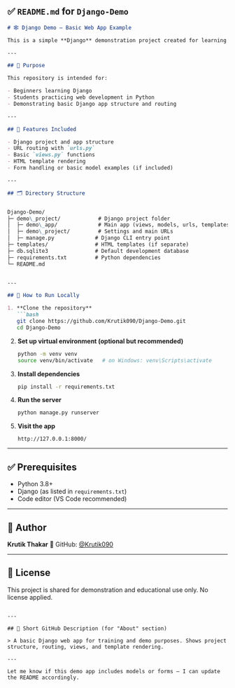## ✅ `README.md` for `Django-Demo`

```markdown
# 🕸️ Django Demo – Basic Web App Example

This is a simple **Django** demonstration project created for learning and training purposes. It showcases the basics of how Django works, including project structure, routing, views, templates, and basic data handling.

---

## 🎯 Purpose

This repository is intended for:

- Beginners learning Django
- Students practicing web development in Python
- Demonstrating basic Django app structure and routing

---

## 🧩 Features Included

- Django project and app structure
- URL routing with `urls.py`
- Basic `views.py` functions
- HTML template rendering
- Form handling or basic model examples (if included)

---

## 🗂 Directory Structure


Django-Demo/
├─ demo\_project/            # Django project folder
│  ├─ demo\_app/             # Main app (views, models, urls, templates)
│  ├─ demo\_project/         # Settings and main URLs
│  ├─ manage.py             # Django CLI entry point
├─ templates/               # HTML templates (if separate)
├─ db.sqlite3               # Default development database
├─ requirements.txt         # Python dependencies
└─ README.md


---

## 🚀 How to Run Locally

1. **Clone the repository**
   ```bash
   git clone https://github.com/Krutik090/Django-Demo.git
   cd Django-Demo
````

2. **Set up virtual environment (optional but recommended)**

   ```bash
   python -m venv venv
   source venv/bin/activate   # on Windows: venv\Scripts\activate
   ```

3. **Install dependencies**

   ```bash
   pip install -r requirements.txt
   ```

4. **Run the server**

   ```bash
   python manage.py runserver
   ```

5. **Visit the app**

   ```
   http://127.0.0.1:8000/
   ```

---

## ✅ Prerequisites

* Python 3.8+
* Django (as listed in `requirements.txt`)
* Code editor (VS Code recommended)

---

## 👤 Author

**Krutik Thakar**
🔗 GitHub: [@Krutik090](https://github.com/Krutik090)

---

## 📄 License

This project is shared for demonstration and educational use only. No license applied.

```

---

## 🔖 Short GitHub Description (for "About" section)

> A basic Django web app for training and demo purposes. Shows project structure, routing, views, and template rendering.

---

Let me know if this demo app includes models or forms — I can update the README accordingly.  

```
